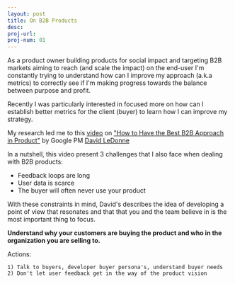 ```yaml
---
layout: post
title: On B2B Products
desc:
proj-url:
proj-num: 01
---
```


As a product owner building products for social impact and targeting B2B markets aiming to reach (and scale the impact) on the end-user I'm constantly trying to understand how can I improve my approach (a.k.a metrics) to correctly see if I'm making progress towards the balance between purpose and profit.

Recently I was particularly interested in focused more on how can I establish better metrics for the client (buyer) to learn how I can improve my strategy.

My research led me to this [video](https://www.youtube.com/watch?v=0syFtxbkaoQ) on ["How to Have the Best B2B Approach in Product"](https://www.slideshare.net/productschool/how-to-have-the-best-b2b-approach-in-product-by-google-pm) by Google PM [David LeDonne](https://www.linkedin.com/in/davidledonne/)

In a nutshell, this video present 3 challenges that I also face when dealing with B2B products:

- Feedback loops are long
- User data is scarce
- The buyer will often never use your product

With these constraints in mind, David's describes the idea of developing a point of view that resonates and that that you and the team believe in is the most important thing to focus.



**Understand why your customers are buying the product and who in the organization you are selling to.**

Actions:

```
1) Talk to buyers, developer buyer persona's, understand buyer needs
2) Don't let user feedback get in the way of the product vision
```
